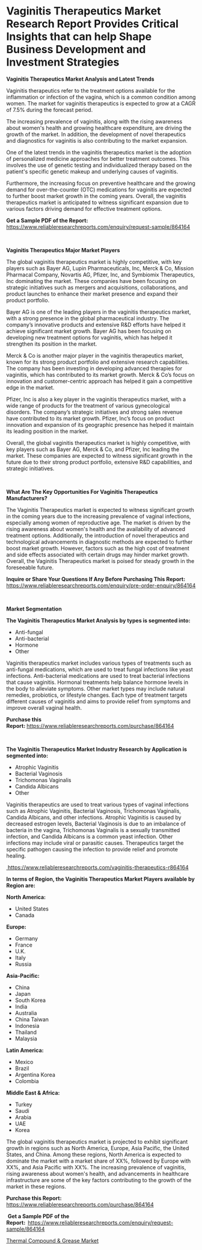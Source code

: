 <p><h1>Vaginitis Therapeutics Market Research Report Provides Critical Insights that can help Shape Business Development and Investment Strategies</h1></p><p><strong>Vaginitis Therapeutics Market Analysis and Latest Trends</strong></p>
<p><p>Vaginitis therapeutics refer to the treatment options available for the inflammation or infection of the vagina, which is a common condition among women. The market for vaginitis therapeutics is expected to grow at a CAGR of 7.5% during the forecast period. </p><p>The increasing prevalence of vaginitis, along with the rising awareness about women's health and growing healthcare expenditure, are driving the growth of the market. In addition, the development of novel therapeutics and diagnostics for vaginitis is also contributing to the market expansion.</p><p>One of the latest trends in the vaginitis therapeutics market is the adoption of personalized medicine approaches for better treatment outcomes. This involves the use of genetic testing and individualized therapy based on the patient's specific genetic makeup and underlying causes of vaginitis.</p><p>Furthermore, the increasing focus on preventive healthcare and the growing demand for over-the-counter (OTC) medications for vaginitis are expected to further boost market growth in the coming years. Overall, the vaginitis therapeutics market is anticipated to witness significant expansion due to various factors driving demand for effective treatment options.</p></p>
<p><strong>Get a Sample PDF of the Report:&nbsp;</strong> <a href="https://www.reliableresearchreports.com/enquiry/request-sample/864164">https://www.reliableresearchreports.com/enquiry/request-sample/864164</a></p>
<p>&nbsp;</p>
<p><strong>Vaginitis Therapeutics Major Market Players</strong></p>
<p><p>The global vaginitis therapeutics market is highly competitive, with key players such as Bayer AG, Lupin Pharmaceuticals, Inc, Merck & Co, Mission Pharmacal Company, Novartis AG, Pfizer, Inc, and Symbiomix Therapeutics, Inc dominating the market. These companies have been focusing on strategic initiatives such as mergers and acquisitions, collaborations, and product launches to enhance their market presence and expand their product portfolio.</p><p>Bayer AG is one of the leading players in the vaginitis therapeutics market, with a strong presence in the global pharmaceutical industry. The company’s innovative products and extensive R&D efforts have helped it achieve significant market growth. Bayer AG has been focusing on developing new treatment options for vaginitis, which has helped it strengthen its position in the market.</p><p>Merck & Co is another major player in the vaginitis therapeutics market, known for its strong product portfolio and extensive research capabilities. The company has been investing in developing advanced therapies for vaginitis, which has contributed to its market growth. Merck & Co’s focus on innovation and customer-centric approach has helped it gain a competitive edge in the market.</p><p>Pfizer, Inc is also a key player in the vaginitis therapeutics market, with a wide range of products for the treatment of various gynecological disorders. The company’s strategic initiatives and strong sales revenue have contributed to its market growth. Pfizer, Inc’s focus on product innovation and expansion of its geographic presence has helped it maintain its leading position in the market.</p><p>Overall, the global vaginitis therapeutics market is highly competitive, with key players such as Bayer AG, Merck & Co, and Pfizer, Inc leading the market. These companies are expected to witness significant growth in the future due to their strong product portfolio, extensive R&D capabilities, and strategic initiatives.</p></p>
<p>&nbsp;</p>
<p><strong>What Are The Key Opportunities For Vaginitis Therapeutics Manufacturers?</strong></p>
<p><p>The Vaginitis Therapeutics market is expected to witness significant growth in the coming years due to the increasing prevalence of vaginal infections, especially among women of reproductive age. The market is driven by the rising awareness about women's health and the availability of advanced treatment options. Additionally, the introduction of novel therapeutics and technological advancements in diagnostic methods are expected to further boost market growth. However, factors such as the high cost of treatment and side effects associated with certain drugs may hinder market growth. Overall, the Vaginitis Therapeutics market is poised for steady growth in the foreseeable future.</p></p>
<p><strong>Inquire or Share Your Questions If Any Before Purchasing This Report:</strong> <a href="https://www.reliableresearchreports.com/enquiry/pre-order-enquiry/864164">https://www.reliableresearchreports.com/enquiry/pre-order-enquiry/864164</a></p>
<p>&nbsp;</p>
<p><strong>Market Segmentation</strong></p>
<p><strong>The Vaginitis Therapeutics Market Analysis by types is segmented into:</strong></p>
<p><ul><li>Anti-fungal</li><li>Anti-bacterial</li><li>Hormone</li><li>Other</li></ul></p>
<p><p>Vaginitis therapeutics market includes various types of treatments such as anti-fungal medications, which are used to treat fungal infections like yeast infections. Anti-bacterial medications are used to treat bacterial infections that cause vaginitis. Hormonal treatments help balance hormone levels in the body to alleviate symptoms. Other market types may include natural remedies, probiotics, or lifestyle changes. Each type of treatment targets different causes of vaginitis and aims to provide relief from symptoms and improve overall vaginal health.</p></p>
<p><strong>Purchase this Report:&nbsp;</strong><a href="https://www.reliableresearchreports.com/purchase/864164">https://www.reliableresearchreports.com/purchase/864164</a></p>
<p>&nbsp;</p>
<p><strong>The Vaginitis Therapeutics Market Industry Research by Application is segmented into:</strong></p>
<p><ul><li>Atrophic Vaginitis</li><li>Bacterial Vaginosis</li><li>Trichomonas Vaginalis</li><li>Candida Albicans</li><li>Other</li></ul></p>
<p><p>Vaginitis therapeutics are used to treat various types of vaginal infections such as Atrophic Vaginitis, Bacterial Vaginosis, Trichomonas Vaginalis, Candida Albicans, and other infections. Atrophic Vaginitis is caused by decreased estrogen levels, Bacterial Vaginosis is due to an imbalance of bacteria in the vagina, Trichomonas Vaginalis is a sexually transmitted infection, and Candida Albicans is a common yeast infection. Other infections may include viral or parasitic causes. Therapeutics target the specific pathogen causing the infection to provide relief and promote healing.</p></p>
<p><a href="https://www.reliableresearchreports.com/vaginitis-therapeutics-r864164">&nbsp;https://www.reliableresearchreports.com/vaginitis-therapeutics-r864164</a></p>
<p><strong>In terms of Region, the Vaginitis Therapeutics Market Players available by Region are:</strong></p>
<p>
    <p> <strong> North America: </strong>
        <ul>
            <li>United States</li>
            <li>Canada</li>
        </ul>
        </p> 
    <p> <strong> Europe: </strong>
        <ul>
            <li>Germany</li>
            <li>France</li>
            <li>U.K.</li>
            <li>Italy</li>
            <li>Russia</li>
        </ul>
        </p> 
    <p> <strong> Asia-Pacific: </strong>
        <ul>
            <li>China</li>
            <li>Japan</li>
            <li>South Korea</li>
            <li>India</li>
            <li>Australia</li>
            <li>China Taiwan</li>
            <li>Indonesia</li>
            <li>Thailand</li>
            <li>Malaysia</li>
        </ul>
        </p> 
    <p> <strong> Latin America: </strong>
        <ul>
            <li>Mexico</li>
            <li>Brazil</li>
            <li>Argentina Korea</li>
            <li>Colombia</li>
        </ul>
        </p> 
    <p> <strong> Middle East & Africa: </strong>
        <ul>
            <li>Turkey</li>
            <li>Saudi</li>
            <li>Arabia</li>
            <li>UAE</li>
            <li>Korea</li>
        </ul>
    </p>
    </p>
<p><p>The global vaginitis therapeutics market is projected to exhibit significant growth in regions such as North America, Europe, Asia Pacific, the United States, and China. Among these regions, North America is expected to dominate the market with a market share of XX%, followed by Europe with XX%, and Asia Pacific with XX%. The increasing prevalence of vaginitis, rising awareness about women's health, and advancements in healthcare infrastructure are some of the key factors contributing to the growth of the market in these regions.</p></p>
<p><strong>Purchase this Report: </strong><a href="https://www.reliableresearchreports.com/purchase/864164">https://www.reliableresearchreports.com/purchase/864164</a></p>
<p>&nbsp;<strong>Get a Sample PDF of the Report:&nbsp;&nbsp;</strong><a href="https://www.reliableresearchreports.com/enquiry/request-sample/864164">https://www.reliableresearchreports.com/enquiry/request-sample/864164</a></p>
<p><strong></strong></p>
<p><p><a href="https://issuu.com/reportprime-2/docs/thermal-compound-grease-market-size-2030.pptx">Thermal Compound & Grease Market</a></p></p>